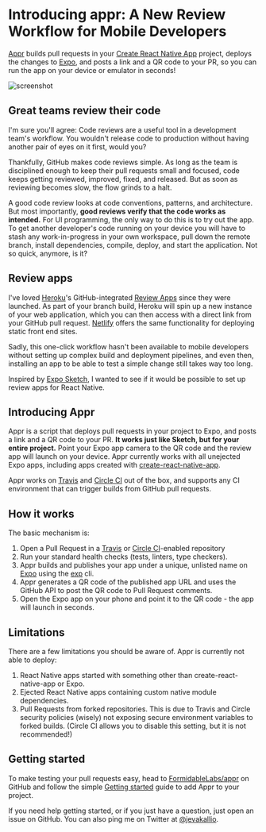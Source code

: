 # Introducing appr: A New Review Workflow for Mobile Developers

[Appr](https://github.com/formidablelabs/appr) builds pull requests in your [Create React Native App](https://github.com/react-community/create-react-native-app) project, deploys the changes to [Expo](https://expo.io/), and posts a link and a QR code to your PR, so you can run the app on your device or emulator in seconds!

![screenshot](https://github.com/FormidableLabs/appr/raw/master/docs/demo.gif)

## Great teams review their code

I'm sure you'll agree: Code reviews are a useful tool in a development team's workflow. You wouldn't release code to production without having another pair of eyes on it first, would you?

Thankfully, GitHub makes code reviews simple. As long as the team is disciplined enough to keep their pull requests small and focused, code keeps getting reviewed, improved, fixed, and released. But as soon as reviewing becomes slow, the flow grinds to a halt.

A good code review looks at code conventions, patterns, and architecture. But most importantly, **good reviews verify that the code works as intended.** For UI programming, the only way to do this is to try out the app. To get another developer's code running on your device you will have to stash any work-in-progress in your own workspace, pull down the remote branch, install dependencies, compile, deploy, and start the application. Not so quick, anymore, is it?

## Review apps

I've loved [Heroku](https://www.heroku.com/)'s GitHub-integrated [Review Apps](https://devcenter.heroku.com/articles/github-integration-review-apps) since they were launched. As part of your branch build, Heroku will spin up a new instance of your web application, which you can then access with a direct link from your GitHub pull request. [Netlify](https://www.netlify.com/) offers the same functionality for deploying static front end sites.

Sadly, this one-click workflow hasn't been available to mobile developers without setting up complex build and deployment pipelines, and even then, installing an app to be able to test a simple change still takes way too long.

Inspired by [Expo Sketch](https://sketch.expo.io/), I wanted to see if it would be possible to set up review apps for React Native.

## Introducing Appr

Appr is a script that deploys pull requests in your project to Expo, and posts a link and a QR code to your PR. **It works just like Sketch, but for your entire project.** Point your Expo app camera to the QR code and the review app will launch on your device. Appr currently works with all unejected Expo apps, including apps created with [create-react-native-app](https://github.com/react-community/create-react-native-app).

Appr works on [Travis](https://travis-ci.org/) and [Circle CI](https://circleci.com/) out of the box, and supports any CI environment that can trigger builds from GitHub pull requests.

## How it works

The basic mechanism is:
1. Open a Pull Request in a [Travis](https://travis-ci.org/) or [Circle CI](https://circleci.com/)-enabled repository
2. Run your standard health checks (tests, linters, type checkers).
3. Appr builds and publishes your app under a unique, unlisted name on [Expo](https://expo.io/) using the [exp](https://docs.expo.io/versions/v15.0.0/guides/exp-cli.html) cli.
4. Appr generates a QR code of the published app URL and uses the GitHub API to post the QR code to Pull Request comments.
5. Open the Expo app on your phone and point it to the QR code - the app will launch in seconds.

## Limitations

There are a few limitations you should be aware of. Appr is currently not able to deploy:

1. React Native apps started with something other than create-react-native-app or Expo.
2. Ejected React Native apps containing custom native module dependencies.
3. Pull Requests from forked repositories. This is due to Travis and Circle security policies (wisely) not exposing secure environment variables to forked builds. (Circle CI allows you to disable this setting, but it is not recommended!)

## Getting started

To make testing your pull requests easy, head to [FormidableLabs/appr](https://github.com/FormidableLabs/appr) on GitHub and follow the simple [Getting started](https://github.com/FormidableLabs/appr#getting-started) guide to add Appr to your project. 

If you need help getting started, or if you just have a question, just open an issue on GitHub. You can also ping me on Twitter at [@jevakallio](https://twitter.com/jevakallio).
